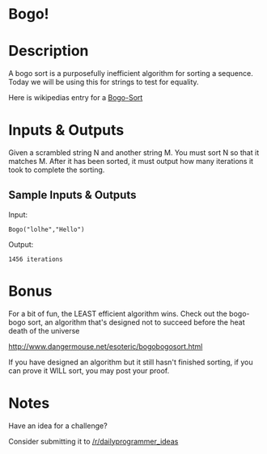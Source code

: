 # Bogo!
<div class="md"><h1>Description</h1>
<p>A bogo sort is a purposefully inefficient algorithm for sorting a sequence. Today we will be using this for strings to test for equality.</p>
<p>Here is wikipedias entry for a <a href="http://en.wikipedia.org/wiki/Bogo-sort">Bogo-Sort</a></p>
<h1>Inputs &amp; Outputs</h1>
<p>Given a scrambled string N and another string M. You must sort N so that it matches M. After it has been sorted, it must output how many iterations  it took to complete the sorting.</p>
<h2>Sample Inputs &amp; Outputs</h2>
<p>Input:</p>
<pre><code>Bogo("lolhe","Hello")
</code></pre>
<p>Output:</p>
<pre><code>1456 iterations
</code></pre>
<h1>Bonus</h1>
<p>For a bit of fun, the LEAST efficient algorithm wins. Check out the bogo-bogo sort, an algorithm that's designed not to succeed before the heat death of the universe</p>
<p><a href="http://www.dangermouse.net/esoteric/bogobogosort.html">http://www.dangermouse.net/esoteric/bogobogosort.html</a></p>
<p>If you have designed an algorithm but it still hasn't finished sorting, if you can prove it WILL sort, you may post your proof.</p>
<h1>Notes</h1>
<p>Have an idea for a challenge? </p>
<p>Consider submitting it to <a href="/r/dailyprogrammer_ideas">/r/dailyprogrammer_ideas</a></p>
</div>
